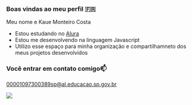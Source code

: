 ### Boas vindas ao meu perfil 🇫🇷

Meu nome e Kaue Monteiro Costa

- Estou estudando no [Alura](https://www.alura.com.br)
- Estou me desenvolvendo na linguagem Javascript
- Utilizo esse espaço para minha organização e compartilhamneto dos meus projetos desenvolvidos
  
### Você entrar em contato comigo📫

00001097300389sp@al.educacao.sp.gov.br



![](https://media.tenor.com/ehEfbcr58RQAAAAM/neymar-sheozinho.gif)
